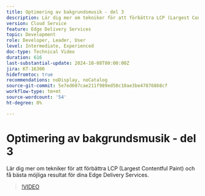 ```yaml
---
title: Optimering av bakgrundsmusik - del 3
description: Lär dig mer om tekniker för att förbättra LCP (Largest Contentful Paint) och få bästa möjliga resultat för dina Edge Delivery Services.
version: Cloud Service
feature: Edge Delivery Services
topic: Development
role: Developer, Leader, User
level: Intermediate, Experienced
doc-type: Technical Video
duration: 616
last-substantial-update: 2024-10-08T00:00:00Z
jira: KT-16300
hidefromtoc: true
recommendations: noDisplay, noCatalog
source-git-commit: 5e7ed607cae211f989ed50c10ae3be47876868cf
workflow-type: tm+mt
source-wordcount: '54'
ht-degree: 0%

---
```



# Optimering av bakgrundsmusik - del 3

Lär dig mer om tekniker för att förbättra LCP (Largest Contentful Paint) och få bästa möjliga resultat för dina Edge Delivery Services.

>[!VIDEO](https://video.tv.adobe.com/v/3435001/?learn=on)
